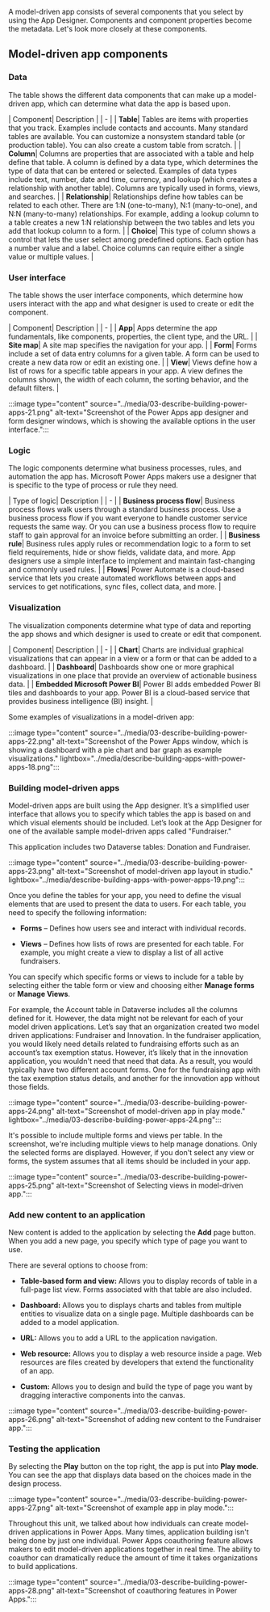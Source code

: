 
A model-driven app consists of several components that you select by using the App Designer. Components and component properties become the metadata. Let's look more closely at these components.

## Model-driven app components

### Data

The table shows the different data components that can make up a model-driven app, which can determine what data the app is based upon. 

| Component| Description |
| - |
| **Table**| Tables are items with properties that you track. Examples include contacts and accounts. Many standard tables are available. You can customize a nonsystem standard table (or production table). You can also create a custom table from scratch. |
| **Column**| Columns are properties that are associated with a table and help define that table. A column is defined by a data type, which determines the type of data that can be entered or selected. Examples of data types include text, number, date and time, currency, and lookup (which creates a relationship with another table). Columns are typically used in forms, views, and searches. |
| **Relationship**| Relationships define how tables can be related to each other. There are 1:N (one-to-many), N:1 (many-to-one), and N:N (many-to-many) relationships. For example, adding a lookup column to a table creates a new 1:N relationship between the two tables and lets you add that lookup column to a form. |
| **Choice**| This type of column shows a control that lets the user select among predefined options. Each option has a number value and a label. Choice columns can require either a single value or multiple values. |


### User interface

The table shows the user interface components, which determine how users interact with the app and what designer is used to create or edit the component.

| Component| Description |
| - |
| **App**| Apps determine the app fundamentals, like components, properties, the client type, and the URL. |
| **Site map**| A site map specifies the navigation for your app. |
| **Form**| Forms include a set of data entry columns for a given table. A form can be used to create a new data row or edit an existing one. |
| **View**| Views define how a list of rows for a specific table appears in your app. A view defines the columns shown, the width of each column, the sorting behavior, and the default filters. |

:::image type="content" source="../media/03-describe-building-power-apps-21.png" alt-text="Screenshot of the Power Apps app designer and form designer windows, which is showing the available options in the user interface.":::

### Logic

The logic components determine what business processes, rules, and automation the app has. Microsoft Power Apps makers use a designer that is specific to the type of process or rule they need.

| Type of logic| Description |
| - |
| **Business process flow**| Business process flows walk users through a standard business process. Use a business process flow if you want everyone to handle customer service requests the same way. Or you can use a business process flow to require staff to gain approval for an invoice before submitting an order. |
| **Business rule**| Business rules apply rules or recommendation logic to a form to set field requirements, hide or show fields, validate data, and more. App designers use a simple interface to implement and maintain fast-changing and commonly used rules. |
| **Flows**| Power Automate is a cloud-based service that lets you create automated workflows between apps and services to get notifications, sync files, collect data, and more. |


### Visualization

The visualization components determine what type of data and reporting the app shows and which designer is used to create or edit that component.

| Component| Description |
| - |
| **Chart**| Charts are individual graphical visualizations that can appear in a view or a form or that can be added to a dashboard. |
| **Dashboard**| Dashboards show one or more graphical visualizations in one place that provide an overview of actionable business data. |
| **Embedded Microsoft Power BI**| Power BI adds embedded Power BI tiles and dashboards to your app. Power BI is a cloud-based service that provides business intelligence (BI) insight. |


Some examples of visualizations in a model-driven app:

:::image type="content" source="../media/03-describe-building-power-apps-22.png" alt-text="Screenshot of the Power Apps window, which is showing a dashboard with a pie chart and bar graph as example visualizations." lightbox="../media/describe-building-apps-with-power-apps-18.png":::

### Building model-driven apps

Model-driven apps are built using the App designer. It’s a simplified user interface that allows you to specify which tables the app is based on and which visual elements should be included. Let’s look at the App Designer for one of the available sample model-driven apps called "Fundraiser."

This application includes two Dataverse tables: Donation and Fundraiser.

:::image type="content" source="../media/03-describe-building-power-apps-23.png" alt-text="Screenshot of model-driven app layout in studio." lightbox="../media/describe-building-apps-with-power-apps-19.png":::


Once you define the tables for your app, you need to define the visual elements that are used to present the data to users. For each table, you need to specify the following information:

- **Forms** – Defines how users see and interact with individual records. 

- **Views** – Defines how lists of rows are presented for each table. For example, you might create a view to display a list of all active fundraisers. 

You can specify which specific forms or views to include for a table by selecting either the table form or view and choosing either **Manage forms** or **Manage Views**.

For example, the Account table in Dataverse includes all the columns defined for it. However, the data might not be relevant for each of your model driven applications. Let’s say that an organization created two model driven applications: Fundraiser and Innovation. In the fundraiser application, you would likely need details related to fundraising efforts such as an account’s tax exemption status. However, it’s likely that in the innovation application, you wouldn't need that need that data. As a result, you would typically have two different account forms. One for the fundraising app with the tax exemption status details, and another for the innovation app without those fields.


:::image type="content" source="../media/03-describe-building-power-apps-24.png" alt-text="Screenshot of model-driven app in play mode." lightbox="../media/03-describe-building-power-apps-24.png":::


It's possible to include multiple forms and views per table. In the screenshot, we're including multiple views to help manage donations. Only the selected forms are displayed. However, if you don't select any view or forms, the system assumes that all items should be included in your app. 


:::image type="content" source="../media/03-describe-building-power-apps-25.png" alt-text="Screenshot of Selecting views in model-driven app.":::


### Add new content to an application

New content is added to the application by selecting the **Add** page button. When you add a new page, you specify which type of page you want to use.

There are several options to choose from:

- **Table-based form and view:** Allows you to display records of table in a full-page list view. Forms associated with that table are also included.

- **Dashboard:** Allows you to displays charts and tables from multiple entities to visualize data on a single page. Multiple dashboards can be added to a model application.

- **URL:** Allows you to add a URL to the application navigation. 

- **Web resource:** Allows you to display a web resource inside a page. Web resources are files created by developers that extend the functionality of an app. 

- **Custom:** Allows you to design and build the type of page you want by dragging interactive components into the canvas. 

:::image type="content" source="../media/03-describe-building-power-apps-26.png" alt-text="Screenshot of adding new content to the Fundraiser app.":::


### Testing the application

By selecting the **Play** button on the top right, the app is put into **Play mode**. You can see the app that displays data based on the choices made in the design process.

:::image type="content" source="../media/03-describe-building-power-apps-27.png" alt-text="Screenshot of example app in play mode.":::

Throughout this unit, we talked about how individuals can create model-driven applications in Power Apps. Many times, application building isn't being done by just one individual. Power Apps coauthoring feature allows makers to edit model-driven applications together in real time. The ability to coauthor can dramatically reduce the amount of time it takes organizations to build applications.

:::image type="content" source="../media/03-describe-building-power-apps-28.png" alt-text="Screenshot of coauthoring features in Power Apps.":::

